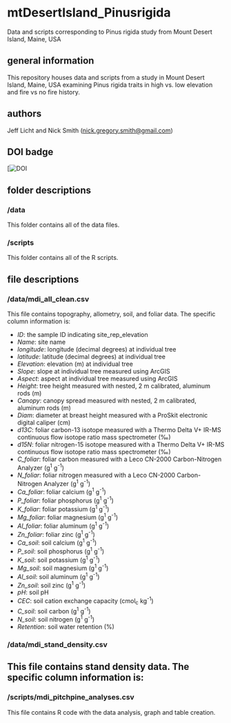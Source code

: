 # mtDesertIsland_Pinusrigida
Data and scripts corresponding to Pinus rigida study from Mount Desert Island, Maine, USA

## general information
This repository houses data and scripts from a study in Mount Desert Island, Maine, USA examining Pinus rigida traits in high vs. low elevation and fire vs no fire history. 

## authors
Jeff Licht and Nick Smith (nick.gregory.smith@gmail.com)

## DOI badge
[![DOI]()

## folder descriptions
### /data
This folder contains all of the data files.

### /scripts
This folder contains all of the R scripts.

## file descriptions
### /data/mdi_all_clean.csv
This file contains topography, allometry, soil, and foliar data. The specific column information is:
- *ID*: the sample ID indicating site_rep_elevation
- *Name*: site name
- *longitude*: longitude (decimal degrees) at individual tree
- *latitude*: latitude (decimal degrees) at individual tree
- *Elevation*: elevation (m) at individual tree
- *Slope*: slope at individual tree measured using ArcGIS 
- *Aspect*: aspect at individual tree measured using ArcGIS
- *Height*: tree height measured with nested, 2 m calibrated, aluminum rods (m)
- *Canopy*: canopy spread measured with nested, 2 m calibrated, aluminum rods (m)
- *Diam*: diameter at breast height measured with a ProSkit electronic digital caliper (cm)
- *d13C*: foliar carbon-13 isotope measured with a Thermo Delta V+ IR-MS continuous flow isotope ratio mass spectrometer (‰)
- *d15N*: foliar nitrogen-15 isotope measured with a Thermo Delta V+ IR-MS continuous flow isotope ratio mass spectrometer (‰)
- *C_foliar*: foliar carbon measured with a Leco CN-2000 Carbon-Nitrogen Analyzer (g<sup>1</sup> g<sup>-1</sup>)
- *N_foliar*: foliar nitrogen measured with a Leco CN-2000 Carbon-Nitrogen Analyzer (g<sup>1</sup> g<sup>-1</sup>)
- *Ca_foliar*: foliar calcium (g<sup>1</sup> g<sup>-1</sup>)
- *P_foliar*: foliar phosphorus (g<sup>1</sup> g<sup>-1</sup>)
- *K_foliar*: foliar potassium (g<sup>1</sup> g<sup>-1</sup>)
- *Mg_foliar*: foliar magnesium (g<sup>1</sup> g<sup>-1</sup>)
- *Al_foliar*: foliar aluminum (g<sup>1</sup> g<sup>-1</sup>)
- *Zn_foliar*: foliar zinc (g<sup>1</sup> g<sup>-1</sup>)
- *Ca_soil*: soil calcium (g<sup>1</sup> g<sup>-1</sup>)
- *P_soil*: soil phosphorus (g<sup>1</sup> g<sup>-1</sup>)
- *K_soil*: soil potassium (g<sup>1</sup> g<sup>-1</sup>)
- *Mg_soil*: soil magnesium (g<sup>1</sup> g<sup>-1</sup>)
- *Al_soil*: soil aluminum (g<sup>1</sup> g<sup>-1</sup>)
- *Zn_soil*: soil zinc (g<sup>1</sup> g<sup>-1</sup>)
- *pH*: soil pH
- *CEC*: soil cation exchange capacity (cmol<sub>c</sub> kg<sup>-1</sup>)
- *C_soil*: soil carbon (g<sup>1</sup> g<sup>-1</sup>)
- *N_soil*: soil nitrogen (g<sup>1</sup> g<sup>-1</sup>)
- *Retention*: soil water retention (%)

### /data/mdi_stand_density.csv
This file contains stand density data. The specific column information is:
- 

### /scripts/mdi_pitchpine_analyses.csv
This file contains R code with the data analysis, graph and table creation.
